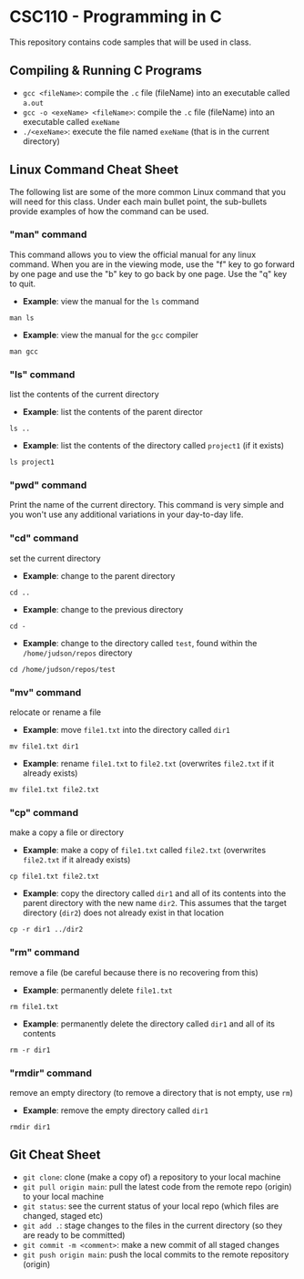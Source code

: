 # CSC110 - Programming in C
This repository contains code samples that will be used in class.

## Compiling  & Running C Programs
- `gcc <fileName>`:  compile the `.c` file (fileName) into an executable called `a.out`
- `gcc -o <exeName> <fileName>`: compile the `.c` file (fileName) into an executable called `exeName`
- `./<exeName>`: execute the file named `exeName` (that is in the current directory)

## Linux Command Cheat Sheet
The following list are some of the more common Linux command that you will need for this class. Under each main bullet point, the sub-bullets provide examples of how the command can be used.
### "man" command
This command allows you to view the official manual for any linux command. When you are in the viewing mode, use the "f" key to go forward by one page and use the "b" key to go back by one page. Use the "q" key to quit.
- **Example**: view the manual for the `ls` command
````
man ls
````
- **Example**: view the manual for the `gcc` compiler
````
man gcc
````
### "ls" command
list the contents of the current directory

- **Example**: list the contents of the parent director
````
ls ..
````
- **Example**: list the contents of the directory called `project1` (if it exists)
````
ls project1
````
### "pwd" command
Print the name of the current directory. This command is very simple and you won't use any additional variations in your day-to-day life.

### "cd" command
set the current directory
- **Example**: change to the parent directory
````
cd ..
````
- **Example**: change to the previous directory
````
cd -
````
- **Example**: change to the directory called `test`, found within the `/home/judson/repos` directory
````
cd /home/judson/repos/test
````
### "mv" command
relocate or rename a file
- **Example**: move `file1.txt` into the directory called `dir1`
````
mv file1.txt dir1
````
- **Example**: rename `file1.txt` to `file2.txt` (overwrites `file2.txt` if it already exists)
````
mv file1.txt file2.txt
````
### "cp" command
make a copy a file or directory
- **Example**: make a copy of `file1.txt` called `file2.txt` (overwrites `file2.txt` if it already exists)
````
cp file1.txt file2.txt
````
- **Example**: copy the directory called `dir1` and all of its contents into the parent directory with the new name `dir2`. This assumes that the target directory (`dir2`) does not already exist in that location
````
cp -r dir1 ../dir2
````
### "rm" command
remove a file (be careful because there is no recovering from this)
- **Example**: permanently delete `file1.txt`
````
rm file1.txt
````
- **Example**: permanently delete the directory called `dir1` and all of its contents
````
rm -r dir1
````

### "rmdir" command
remove an empty directory (to remove a directory that is not empty, use `rm`)
- **Example**: remove the empty directory called `dir1`
````
rmdir dir1
````

## Git Cheat Sheet
- `git clone`:  clone (make a copy of) a repository to your local machine
- `git pull origin main`: pull the latest code from the remote repo (origin) to your local machine
- `git status`: see the current status of your local repo (which files are changed, staged etc)
- `git add .`: stage changes to the files in the current directory (so they are ready to be committed)
- `git commit -m <comment>`: make a new commit of all staged changes
- `git push origin main`: push the local commits to the remote repository (origin)
